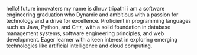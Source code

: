 
hello!
future innovaters 
my name is dhruv tripathi 
i am a software engineering graduation who Dynamic and ambitious with a passion for technology and a drive for excellence. Proficient in programming languages such as Java, Python, and C++, with a solid foundation in database management systems, software engineering principles, and web development. Eager learner with a keen interest in exploring emerging technologies like artificial intelligence and cloud computing. 
<!---
Mr-dhruv-tripathi/Mr-dhruv-tripathi is a ✨ special ✨ repository because its `README.md` (this file) appears on your GitHub profile.
You can click the Preview link to take a look at your changes.
--->
